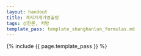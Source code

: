 ```yaml
---
layout: handout
title: 계지거계가영출탕
tags: 상한론, 처방
template_pass: template_shanghanlun_formulas.md
---
```



{% include {{ page.template_pass }} %}